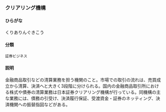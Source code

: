 <div style="display:none;">

## [あ行](securities-terms?id=あ行)
## [か行](securities-terms?id=か行)

</div>

### クリアリング機構

#### ひらがな

くりありんぐきこう

#### 分類

`証券ビジネス`

#### 説明

金融商品取引などの清算業務を担う機関のこと。市場での取引の流れは、売買成立から清算、決済へと大きく3段階に分けられる。国内の金融商品取引所における株式や債券の清算業務は日本証券クリアリング機構が行っている。同機構の主な業務には、債務の引受け、決済履行保証、受渡資金・証券のネッティング、決済機関への振替指図などがある。

<div style="display:none;">

## [さ行](securities-terms?id=さ行)
## [た行](securities-terms?id=た行)
## [な行](securities-terms?id=な行)
## [は行](securities-terms?id=は行)
## [ま行](securities-terms?id=ま行)
## [や行](securities-terms?id=や行)
## [ら行](securities-terms?id=ら行)
## [わ行](securities-terms?id=わ行)
## [英数字・記号](securities-terms?id=英数字・記号)

</div>

